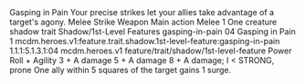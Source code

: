 <ability>
  <name>Gasping in Pain</name>
  <flavor>Your precise strikes let your allies take advantage of a target&apos;s agony.</flavor>
  <keywords>
    <keyword>Melee</keyword>
    <keyword>Strike</keyword>
    <keyword>Weapon</keyword>
  </keywords>
  <type>Main action</type>
  <distance>Melee 1</distance>
  <target>One creature</target>
  <metadata>
    <class>shadow</class>
    <feature_type>trait</feature_type>
    <file_dpath>Shadow/1st-Level Features</file_dpath>
    <item_id>gasping-in-pain</item_id>
    <item_index>04</item_index>
    <item_name>Gasping in Pain</item_name>
    <level>1</level>
    <scc>mcdm.heroes.v1:feature.trait.shadow.1st-level-feature:gasping-in-pain</scc>
    <scdc>1.1.1:5.1.3.1:04</scdc>
    <source>mcdm.heroes.v1</source>
    <type>feature/trait/shadow/1st-level-feature</type>
  </metadata>
  <effects>
    <effect type="roll">
      <roll>Power Roll + Agility</roll>
      <t1>3 + A damage</t1>
      <t2>5 + A damage</t2>
      <t3>8 + A damage; I &lt; STRONG, prone</t3>
    </effect>
    <effect type="mundane">One ally within 5 squares of the target gains 1 surge.</effect>
  </effects>
</ability>
